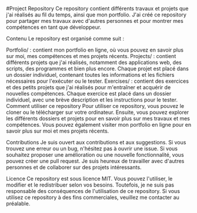 #Project Repository
Ce repository contient différents travaux et projets que j'ai réalisés au fil du temps, ainsi que mon portfolio. J'ai créé ce repository pour partager mes travaux avec d'autres personnes et pour montrer mes compétences en tant que développeur.

Contenu
Le repository est organisé comme suit :

Portfolio/ : contient mon portfolio en ligne, où vous pouvez en savoir plus sur moi, mes compétences et mes projets récents.
Projects/ : contient différents projets que j'ai réalisés, notamment des applications web, des scripts, des programmes et bien plus encore. Chaque projet est placé dans un dossier individuel, contenant toutes les informations et les fichiers nécessaires pour l'exécuter ou le tester.
Exercises/ : contient des exercices et des petits projets que j'ai réalisés pour m'entraîner et acquérir de nouvelles compétences. Chaque exercice est placé dans un dossier individuel, avec une brève description et les instructions pour le tester.
Comment utiliser ce repository
Pour utiliser ce repository, vous pouvez le cloner ou le télécharger sur votre ordinateur. Ensuite, vous pouvez explorer les différents dossiers et projets pour en savoir plus sur mes travaux et mes compétences. Vous pouvez également visiter mon portfolio en ligne pour en savoir plus sur moi et mes projets récents.

Contributions
Je suis ouvert aux contributions et aux suggestions. Si vous trouvez une erreur ou un bug, n'hésitez pas à ouvrir une issue. Si vous souhaitez proposer une amélioration ou une nouvelle fonctionnalité, vous pouvez créer une pull request. Je suis heureux de travailler avec d'autres personnes et de collaborer sur des projets intéressants.

Licence
Ce repository est sous licence MIT. Vous pouvez l'utiliser, le modifier et le redistribuer selon vos besoins. Toutefois, je ne suis pas responsable des conséquences de l'utilisation de ce repository. Si vous utilisez ce repository à des fins commerciales, veuillez me contacter au préalable.
